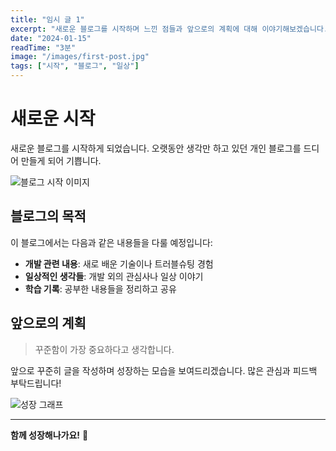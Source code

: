 ```yaml
---
title: "임시 글 1"
excerpt: "새로운 블로그를 시작하며 느낀 점들과 앞으로의 계획에 대해 이야기해보겠습니다."
date: "2024-01-15"
readTime: "3분"
image: "/images/first-post.jpg"
tags: ["시작", "블로그", "일상"]
---
```


# 새로운 시작

새로운 블로그를 시작하게 되었습니다. 오랫동안 생각만 하고 있던 개인 블로그를 드디어 만들게 되어 기쁩니다.

![블로그 시작 이미지](/images/blog-start.jpg)

## 블로그의 목적

이 블로그에서는 다음과 같은 내용들을 다룰 예정입니다:

- **개발 관련 내용**: 새로 배운 기술이나 트러블슈팅 경험
- **일상적인 생각들**: 개발 외의 관심사나 일상 이야기
- **학습 기록**: 공부한 내용들을 정리하고 공유

## 앞으로의 계획

> 꾸준함이 가장 중요하다고 생각합니다.

앞으로 꾸준히 글을 작성하며 성장하는 모습을 보여드리겠습니다. 많은 관심과 피드백 부탁드립니다!

![성장 그래프](/images/growth-chart.png)

---

**함께 성장해나가요!** 🚀
